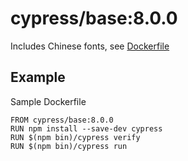 # cypress/base:8.0.0

Includes Chinese fonts, see [Dockerfile](Dockerfile)

## Example

Sample Dockerfile

```
FROM cypress/base:8.0.0
RUN npm install --save-dev cypress
RUN $(npm bin)/cypress verify
RUN $(npm bin)/cypress run
```